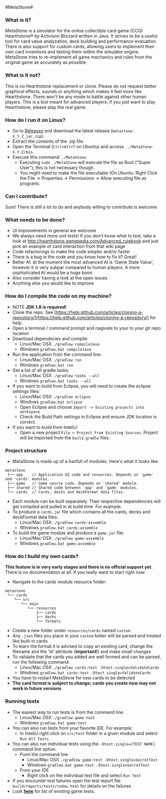 #MetaStone#

### What is it? ###
MetaStone is a simulator for the online collectible card game (CCG) Hearthstone&reg; by Activison Blizzard written in Java. It strives to be a useful tool for card value analyzation, deck building and performance evaluation. There is also support for custom cards, allowing users to implement their own card inventions and testing them within the simulator engine. MetaStone tries to re-implement all game mechanics and rules from the original game as accurately as possible. 

### What is it not? ###
This is no Hearthstone replacement or clone. Please do not request better graphical effects, sounds or anything which makes it feel more like Hearthstone. There won't be any mode to battle against other human players. This is a tool meant for advanced players; if you just want to play Hearthstone, please play the real game.

### How do I run it on Linux? ###
* Go to [Releases](https://github.com/demilich1/metastone/releases) and download the latest release (`metastone-X_Y_Z_jar.zip`).
* Extract the contents of the .zip file.
* Open the Terminal (`Ctrl+Alt+T` on Ubuntu) and access `../MetaStone-X.Y.Z/bin`.
* Execute this command: `./MetaStone`.
    * Executing `sudo ./MetaStone` will execute the file as Root ("Super User"), this is not necessary though.
    * You might need to make the file executable (On Ubuntu: Right Click the File -> Properties -> Permissions -> Allow executing file as program).

### Can I contribute? ###
Sure! There is still a lot to do and anybody willing to contribute is welcome

### What needs to be done? ###
- UI improvements in general are welcome
- We always need more unit tests! If you don't know what to test, take a look at http://hearthstone.gamepedia.com/Advanced_rulebook and just pick an example of card interaction from that wiki page
- Code refactorings to make the code simpler and/or faster
- There is a bug in the code and you know how to fix it? Great!
- Better AI: at the moment the most advanced AI is 'Game State Value', however it is very subpar compared to human players. A more sophisticated AI would be a huge boon
- Also consider having a look at the open issues
- Anything else you would like to improve

### How do I compile the code on my machine? ###
* NOTE **JDK 1.8 is required!**
* Clone the repo.  See [https://help.github.com/articles/cloning-a-repository/](https://help.github.com/articles/cloning-a-repository/) for help.
* Open a terminal / command prompt and nagivate to your to your git repo location
* Download dependecies and compile: 
   * Linux/Mac OSX `./gradlew compileJava`
   * Windows `gradlew.bat compileJava`
* Run the application from the command line: 
   * Linux/Mac OSX `./gradlew run`
   * Windows `gradlew.bat run`
* Get a list of all gradle tasks: 
   * Linux/Mac OSX `./gradlew tasks --all`
   * Windows `gradlew.bat tasks --all`
* If you want to build from Eclipse, you will need to create the eclipse settings files: 
   * Linux/Mac OSX `./gradlew eclipse`
   * Windows `gradlew.bat eclipse`
   * Open Eclipse and choose `Import -> Existing projects into workspace`
   * Check the Build Path settings in Eclipse and ensure JDK location is correct.
* If you want to build from IntelliJ:
   * Open a new project `File > Project From Existing Sources`.  Project will be imported from the `build.gradle` files.

### Project structure
* MetaStone is made up of a hanfull of modules.  Here's what it looks like:
```
metastone
 ├── app    // Application UI code and resources. Depends on 'game' and 'cards' modules.
 ├── game   // Game source code. Depends on 'shared' module.
 ├── shared // Shared code between 'app' and 'game' modules.
 └── cards  // Cards, decks and deckFormat data files.
```
* Each module can be built separately.  Their respective dependencies will get compiled and pulled in at build time. For example:
* To produce a `cards.jar` file which contains all the cards, decks and deckFormat data files:
   * Linux/Mac OSX `./gradlew cards:assemble`
   * Windows `gradlew.bat cards:assemble`
* To build the game module and produce a `game.jar` file:
   * Linux/Mac OSX `./gradlew game:assemble`
   * Windows `gradlew.bat game:assemble`

### How do I build my own cards? ###
**This feature is in very early stages and there is no official support yet.** There is no documentation at all. If you really want to start right now:
- Navigate to the cards module resource folder:
```
metastone
 └── cards
    └── src
       └── main
          └── resources
              ├── cards
              ├── decks
              └── formats
```
- Create a new folder under `resources/cards` named `custom`
- Any `.json` files you place in your `custom` folder will be parsed and treated like built-in cards
- To learn the format it is advised to copy an existing card, change the filename and the 'id' attribute (**important!**) and make small changes
- To validate that the cards you added are well formed and can be parsed, run the following command: 
   - Linux/Mac OSX `./gradlew cards:test -Dtest.single=ValidateCards` 
   - Windows `gradlew.bat cards:test -Dtest.single=ValidateCards`
- You have to restart MetaStone for new cards to be detected
- **The card format is subject to change; cards you create now may not work in future versions**

### Running tests
* The easiest way to run tests is from the command line.
   * Linux/Mac OSX `./gradlew game:test`
   * Windows `gradlew.bat game:test`
* You can also run tests from your favorite IDE. For example:
   * In IntelliJ right click on `src/test` folder in a given module and select `Run All Tests`
* You can also run individual tests using the `-Dtest.single=[TEST NAME]` command line option.
   * From the command line
      * Linux/Mac OSX `./gradlew game:test -Dtest.single=SecretTest`
      * Windows `gradlew.bat game:test -Dtest.single=SecretTest`
   * From your IDE
      * Right click on the individual test file and select `Run Test`
* If you encounter test failures open the test report file `build/reports/tests/index.html` for details on the failures
* Look [**here**](/src/test/java/net/demilich/metastone/tests) for list of existing game tests.

